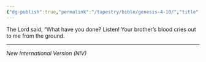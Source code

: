 ```yaml
---
{"dg-publish":true,"permalink":"/tapestry/bible/genesis-4-10/","title":"Genesis 4:10","tags":["bible"],"dgHomeLink":true,"dgShowLocalGraph":true,"dgEnableSearch":true}
---
```


The Lord said, “What have you done? Listen! Your brother’s blood cries out to me from the ground.

---
*New International Version (NIV)*